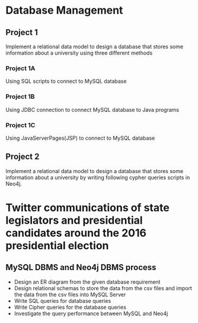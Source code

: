 # Database Management

## Project 1
Implement a relational data model to design a database that stores some information about a university using three different methods

### Project 1A
Using SQL scripts to connect to MySQL database

### Project 1B
Using JDBC connection to connect MySQL database to Java programs

### Project 1C
Using JavaServerPages(JSP) to connect to MySQL database

## Project 2
Implement a relational data model to design a database that stores some information about a university by writing following cypher queries scripts in Neo4j.

# Twitter communications of state legislators and presidential candidates around the 2016 presidential election

## MySQL DBMS and Neo4j DBMS process
- Design an ER diagram from the given database requirement
- Design relational schemas to store the data from the csv files and import the data from the csv files into MySQL Server  
- Write SQL queries for database queries
- Write Cipher queries for the database queries 
- Investigate the query performance between MySQL and Neo4j


